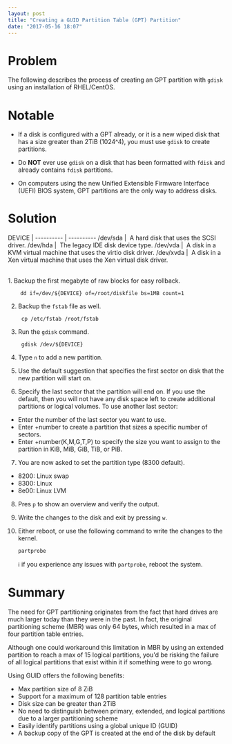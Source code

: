 ```yaml
---
layout: post
title: "Creating a GUID Partition Table (GPT) Partition"
date: "2017-05-16 18:07"
---
```


# Problem

The following describes the process of creating an GPT partition with `gdisk` using an installation of RHEL/CentOS.

# Notable

* If a disk is configured with a GPT already, or it is a new wiped disk that has a size greater than 2TiB (1024^4), you must use `gdisk` to create partitions.

* Do **NOT** ever use `gdisk` on a disk that has been formatted with `fdisk` and already contains `fdisk` partitions.

* On computers using the new Unified Extensible Firmware Interface (UEFI) BIOS system, GPT partitions are the only way to address disks.

# Solution

DEVICE     |
---------- | ----------
/dev/sda   | &nbsp;A hard disk that uses the SCSI driver.
/dev/hda   | &nbsp;The legacy IDE disk device type.
/dev/vda   | &nbsp;A disk in a KVM virtual machine that uses the virtio disk driver.
/dev/xvda  | &nbsp;A disk in a Xen virtual machine that uses the Xen virtual disk driver.

<br/>
1. Backup the first megabyte of raw blocks for easy rollback.

        dd if=/dev/${DEVICE} of=/root/diskfile bs=1MB count=1

2. Backup the `fstab` file as well.

        cp /etc/fstab /root/fstab

3. Run the  `gdisk` command.

        gdisk /dev/${DEVICE}

4. Type `n` to add a new partition.
5. Use the default suggestion that specifies the first sector on disk that the new partition will start on.
6. Specify the last sector that the partition will end on. If you use the default, then you will not have any disk space left to create additional partitions or logical volumes. To use another last sector:
  * Enter the number of the last sector you want to use.
  * Enter +number to create a partition that sizes a specific number of sectors.
  * Enter +number(K,M,G,T,P) to specify the size you want to assign to the partition in KiB, MiB, GiB, TiB, or PiB.

7. You are now asked to set the partition type (8300 default).
  * 8200: Linux swap
  * 8300: Linux
  * 8e00: Linux LVM

8. Pres `p` to show an overview and verify the output.
9. Write the changes to the disk and exit by pressing `w`.
10. Either reboot, or use the following command to write the changes to the kernel.

        partprobe

    :information_source: if you experience any issues with `partprobe`, reboot the system.

# Summary

The need for GPT partitioning originates from the fact that hard drives are much larger today than they were in the past. In fact, the original partitioning scheme (MBR) was only 64 bytes, which resulted in a max of four partition table entries.

Although one could workaround this limitation in MBR by using an extended partition to reach a max of 15 logical partitions, you'd be risking the failure of all logical partitions that exist within it if something were to go wrong.

Using GUID offers the following benefits:
* Max partition size of 8 ZiB
* Support for a maximum of 128 partition table entries
* Disk size can be greater than 2TiB
* No need to distinguish between primary, extended, and logical partitions due to a larger partitioning scheme
* Easily identify partitions using a global unique ID (GUID)
* A backup copy of the GPT is created at the end of the disk by default
